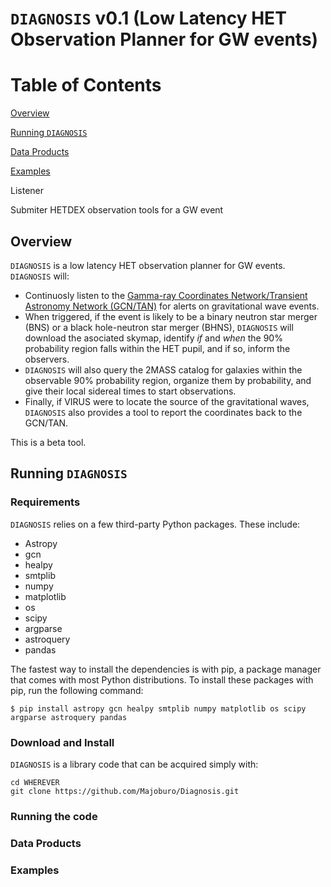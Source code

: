 # `DIAGNOSIS` v0.1 (Low Latency HET Observation Planner for GW events) 

# Table of Contents

[Overview](https://github.com/Majoburo/GWHET-obs/edit/master/README.md#Overview)

[Running `DIAGNOSIS`](https://github.com/Majoburo/GWHET-obs/edit/master/README.md#Running-`DIAGNOSIS`)

[Data Products](https://github.com/Majoburo/GWHET-obs/edit/master/README.md#Data-Products)

[Examples](https://github.com/Majoburo/GWHET-obs/edit/master/README.md#Examples)

Listener

Submiter
HETDEX observation tools for a GW event

## Overview
`DIAGNOSIS` is a low latency HET observation planner for GW events. `DIAGNOSIS` will:
- Continuosly listen to the [Gamma-ray Coordinates Network/Transient Astronomy Network (GCN/TAN)](https://gcn.gsfc.nasa.gov/) for alerts on gravitational wave events.
- When triggered, if the event is likely to be a binary neutron star merger (BNS) or a black hole-neutron star merger (BHNS), `DIAGNOSIS` will download the asociated skymap, identify *if* and *when* the 90% probability region falls within the HET pupil, and if so, inform the observers.
- `DIAGNOSIS` will also query the 2MASS catalog for galaxies within the observable 90% probability region, organize them by probability, and give their local sidereal times to start observations.
- Finally, if VIRUS were to locate the source of the gravitational waves, `DIAGNOSIS` also provides a tool to report the coordinates back to the GCN/TAN.

This is a beta tool.

## Running `DIAGNOSIS`

### Requirements
`DIAGNOSIS` relies on a few third-party Python packages. These include:

- Astropy
- gcn
- healpy
- smtplib
- numpy
- matplotlib
- os
- scipy
- argparse
- astroquery
- pandas

The fastest way to install the dependencies is with pip, a package manager that comes with most Python distributions. To install these packages with pip, run the following command:
```
$ pip install astropy gcn healpy smtplib numpy matplotlib os scipy argparse astroquery pandas
```

### Download and Install
`DIAGNOSIS` is a library code that can be acquired simply with:
```
cd WHEREVER
git clone https://github.com/Majoburo/Diagnosis.git
```

### Running the code
### Data Products
### Examples
